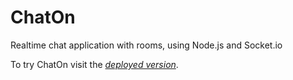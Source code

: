 # ChatOn
Realtime chat application with rooms, using Node.js and Socket.io

To try ChatOn visit the *[deployed version](http://yaman-chat.herokuapp.com)*.
